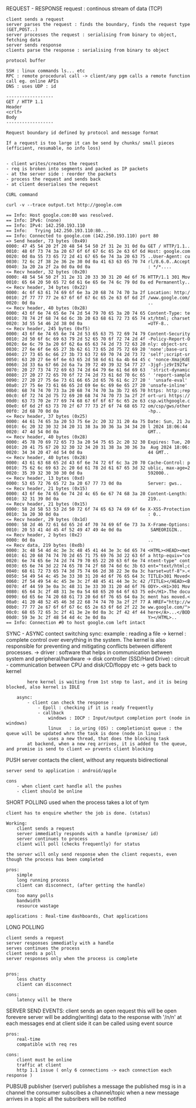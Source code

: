 REQUEST - RESPONSE
    request : continous stream of data (TCP)
    
    client sends a request
    server parses the request : finds the boundary, finds the request type (GET,POST..)
    server processes the request : serialising from binary to object, fetching data
    server sends response 
    clients parse the response : serialising from binary to object

    protocol buffer

    SSH : linux commands ls... etc
    RPC : remote procedural call -> client/any pgm calls a remote function call eg. online APIs
    DNS : uses UDP : id

    ------------------
    GET / HTTP 1.1
    Header
    <crlf>
    Body
    ------------------

    Request boundary id defined by protocol and message format

    If a request is too large it can be send by chunks/ small pieces (efficient, resumable, no info loss)


    - client writes/creates the request
    - req is broken into segments and packed as IP packets
    - at the server side : reorder the packets
    - process the request and sends back
    - at client deserialses the request

    CURL command

    curl -v --trace output.txt http://google.com

    == Info: Host google.com:80 was resolved.
    == Info: IPv6: (none)
    == Info: IPv4: 142.250.193.110
    == Info:   Trying 142.250.193.110:80...
    == Info: Connected to google.com (142.250.193.110) port 80
    => Send header, 73 bytes (0x49)
    0000: 47 45 54 20 2f 20 48 54 54 50 2f 31 2e 31 0d 0a GET / HTTP/1.1..
    0010: 48 6f 73 74 3a 20 67 6f 6f 67 6c 65 2e 63 6f 6d Host: google.com
    0020: 0d 0a 55 73 65 72 2d 41 67 65 6e 74 3a 20 63 75 ..User-Agent: cu
    0030: 72 6c 2f 38 2e 36 2e 30 0d 0a 41 63 63 65 70 74 rl/8.6.0..Accept
    0040: 3a 20 2a 2f 2a 0d 0a 0d 0a                      : */*....
    <= Recv header, 32 bytes (0x20)
    0000: 48 54 54 50 2f 31 2e 31 20 33 30 31 20 4d 6f 76 HTTP/1.1 301 Mov
    0010: 65 64 20 50 65 72 6d 61 6e 65 6e 74 6c 79 0d 0a ed Permanently..
    <= Recv header, 34 bytes (0x22)
    0000: 4c 6f 63 61 74 69 6f 6e 3a 20 68 74 74 70 3a 2f Location: http:/
    0010: 2f 77 77 77 2e 67 6f 6f 67 6c 65 2e 63 6f 6d 2f /www.google.com/
    0020: 0d 0a                                           ..
    <= Recv header, 40 bytes (0x28)
    0000: 43 6f 6e 74 65 6e 74 2d 54 79 70 65 3a 20 74 65 Content-Type: te
    0010: 78 74 2f 68 74 6d 6c 3b 20 63 68 61 72 73 65 74 xt/html; charset
    0020: 3d 55 54 46 2d 38 0d 0a                         =UTF-8..
    <= Recv header, 245 bytes (0xf5)
    0000: 43 6f 6e 74 65 6e 74 2d 53 65 63 75 72 69 74 79 Content-Security
    0010: 2d 50 6f 6c 69 63 79 2d 52 65 70 6f 72 74 2d 4f -Policy-Report-O
    0020: 6e 6c 79 3a 20 6f 62 6a 65 63 74 2d 73 72 63 20 nly: object-src 
    0030: 27 6e 6f 6e 65 27 3b 62 61 73 65 2d 75 72 69 20 'none';base-uri 
    0040: 27 73 65 6c 66 27 3b 73 63 72 69 70 74 2d 73 72 'self';script-sr
    0050: 63 20 27 6e 6f 6e 63 65 2d 58 6d 61 6a 4b 64 45 c 'nonce-XmajKdE
    0060: 2d 33 6a 67 66 2d 6a 7a 39 72 49 39 32 54 77 27 -3jgf-jz9rI92Tw'
    0070: 20 27 73 74 72 69 63 74 2d 64 79 6e 61 6d 69 63  'strict-dynamic
    0080: 27 20 27 72 65 70 6f 72 74 2d 73 61 6d 70 6c 65 ' 'report-sample
    0090: 27 20 27 75 6e 73 61 66 65 2d 65 76 61 6c 27 20 ' 'unsafe-eval' 
    00a0: 27 75 6e 73 61 66 65 2d 69 6e 6c 69 6e 65 27 20 'unsafe-inline' 
    00b0: 68 74 74 70 73 3a 20 68 74 74 70 3a 3b 72 65 70 https: http:;rep
    00c0: 6f 72 74 2d 75 72 69 20 68 74 74 70 73 3a 2f 2f ort-uri https://
    00d0: 63 73 70 2e 77 69 74 68 67 6f 6f 67 6c 65 2e 63 csp.withgoogle.c
    00e0: 6f 6d 2f 63 73 70 2f 67 77 73 2f 6f 74 68 65 72 om/csp/gws/other
    00f0: 2d 68 70 0d 0a                                  -hp..
    <= Recv header, 37 bytes (0x25)
    0000: 44 61 74 65 3a 20 53 75 6e 2c 20 32 31 20 4a 75 Date: Sun, 21 Ju
    0010: 6c 20 32 30 32 34 20 31 38 3a 30 36 3a 34 34 20 l 2024 18:06:44 
    0020: 47 4d 54 0d 0a                                  GMT..
    <= Recv header, 40 bytes (0x28)
    0000: 45 78 70 69 72 65 73 3a 20 54 75 65 2c 20 32 30 Expires: Tue, 20
    0010: 20 41 75 67 20 32 30 32 34 20 31 38 3a 30 36 3a  Aug 2024 18:06:
    0020: 34 34 20 47 4d 54 0d 0a                         44 GMT..
    <= Recv header, 40 bytes (0x28)
    0000: 43 61 63 68 65 2d 43 6f 6e 74 72 6f 6c 3a 20 70 Cache-Control: p
    0010: 75 62 6c 69 63 2c 20 6d 61 78 2d 61 67 65 3d 32 ublic, max-age=2
    0020: 35 39 32 30 30 30 0d 0a                         592000..
    <= Recv header, 13 bytes (0xd)
    0000: 53 65 72 76 65 72 3a 20 67 77 73 0d 0a          Server: gws..
    <= Recv header, 21 bytes (0x15)
    0000: 43 6f 6e 74 65 6e 74 2d 4c 65 6e 67 74 68 3a 20 Content-Length: 
    0010: 32 31 39 0d 0a                                  219..
    <= Recv header, 21 bytes (0x15)
    0000: 58 2d 58 53 53 2d 50 72 6f 74 65 63 74 69 6f 6e X-XSS-Protection
    0010: 3a 20 30 0d 0a                                  : 0..
    <= Recv header, 29 bytes (0x1d)
    0000: 58 2d 46 72 61 6d 65 2d 4f 70 74 69 6f 6e 73 3a X-Frame-Options:
    0010: 20 53 41 4d 45 4f 52 49 47 49 4e 0d 0a           SAMEORIGIN..
    <= Recv header, 2 bytes (0x2)
    0000: 0d 0a                                           ..
    <= Recv data, 219 bytes (0xdb)
    0000: 3c 48 54 4d 4c 3e 3c 48 45 41 44 3e 3c 6d 65 74 <HTML><HEAD><met
    0010: 61 20 68 74 74 70 2d 65 71 75 69 76 3d 22 63 6f a http-equiv="co
    0020: 6e 74 65 6e 74 2d 74 79 70 65 22 20 63 6f 6e 74 ntent-type" cont
    0030: 65 6e 74 3d 22 74 65 78 74 2f 68 74 6d 6c 3b 63 ent="text/html;c
    0040: 68 61 72 73 65 74 3d 75 74 66 2d 38 22 3e 0a 3c harset=utf-8">.<
    0050: 54 49 54 4c 45 3e 33 30 31 20 4d 6f 76 65 64 3c TITLE>301 Moved<
    0060: 2f 54 49 54 4c 45 3e 3c 2f 48 45 41 44 3e 3c 42 /TITLE></HEAD><B
    0070: 4f 44 59 3e 0a 3c 48 31 3e 33 30 31 20 4d 6f 76 ODY>.<H1>301 Mov
    0080: 65 64 3c 2f 48 31 3e 0a 54 68 65 20 64 6f 63 75 ed</H1>.The docu
    0090: 6d 65 6e 74 20 68 61 73 20 6d 6f 76 65 64 0a 3c ment has moved.<
    00a0: 41 20 48 52 45 46 3d 22 68 74 74 70 3a 2f 2f 77 A HREF="http://w
    00b0: 77 77 2e 67 6f 6f 67 6c 65 2e 63 6f 6d 2f 22 3e ww.google.com/">
    00c0: 68 65 72 65 3c 2f 41 3e 2e 0d 0a 3c 2f 42 4f 44 here</A>...</BOD
    00d0: 59 3e 3c 2f 48 54 4d 4c 3e 0d 0a                Y></HTML>..
    == Info: Connection #0 to host google.com left intact




SYNC - ASYNC
    contect switching
        sync:
            example : reading a file
            -> kernel : complete control over everything in the system. The kernel is also responsible for preventing and mitigating conflicts between different processes.
            -> driver : software that helps in communication between system and peripheral/hardware
            -> disk controller (SSD/Hard Drive) : circuit - communication between CPU and disk/CD/floppy etc
            -> gets back to kernel
        
            here kernel is waiting from 1st step to last, and it is being blocked, also kernel is IDLE

        async:
            - client can check the response :
                - Epoll : checking if it is ready frequently
                - callback
                    windows : IOCP : Input/output completion port (node in windows)
                    linux   : io_uring (OS) : completionist queue : the queue will be updated whrn the task is done (node in linux)
                    uses a new thread, that does the blocking task
            at backend, when a new req arrives, it is added to the queue, and promise is send to client => prvents client blocking



PUSH
    server contacts the client, without any requests
    bidirectional

    server send to application : android/apple
    
    cons 
        - when client cant handle all the pushes
        - client should be online


SHORT POLLING
    used when the process takes a lot of tym

    client has to enquire whether the job is done. (status)

    Working:
        client sends a request
        server immediatly responds with a handle (promise/ id)
        server continues to process
        client will poll (checks frequently) for status

    the server will only send response when the client requests, even though the process has been completed

    pros:
        simple
        long running process
        client can disconnect, (after getting the handle)
    cons:
        too many polls
        bandwidth
        resource wastage

    applications : Real-time dashboards, Chat applications

LONG POLLING

    client sends a request
    server responses immediatly with a handle
    serves continues the process
    client sends a poll
    server responses only when the process is complete


    pros:
        less chatty
        client can disconnect

    cons:
        latency will be there

SERVER SEND EVENTS:
    client sends an open request
    this will be open forevere
    server will be adding(writing) data to the response with '/n/n' at each messages end
    at client side it can be called using event source

    pros:
        real-time
        compatible with req res
    
    cons:
        client must be online
        traffic at client
        http 1.1 issue ( only 6 connections -> each connection each response )

PUBSUB
    publisher (server) publishes a message
    the published msg is in a channel
    the consumer subscibes a channel/topic
    when a new message arrives in a topic all the subsribers will be notified
    
